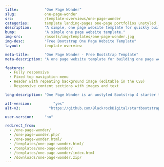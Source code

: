 ```yaml
---
title:            "One Page Wonder"
slug:             one-page-wonder
src:              /template-overviews/one-page-wonder
categories:       template landing-pages one-page portfolios unstyled
description:      "A simple, one page website template for quickly building one page websites using Bootstrap 4."
bump:             "A simple one page website template."
img-src:          /assets/img/templates/one-page-wonder.jpg
img-desc:         "Free Bootstrap One Page Website Template"
layout:           template-overview

meta-title:       "One Page Wonder - Free Bootstrap Template"
meta-description: "A one page website template for building one page websites using Bootstrap 4. All Start Bootstrap templates are free to download and open source."

features:
  - Fully responsive
  - Fixed top navigation menu
  - Header with repeating background image (editable in the CSS)
  - Responsive content sections with images and text

long-description: "One Page Wonder is an unstyled Bootstrap 4 starter template for quickly creating one page websites in Bootstrap."

alt-version:		  "yes"
alt-v3:		        "https://github.com/BlackrockDigital/startbootstrap-one-page-wonder/archive/v3.3.7.zip"

user-version:     "no"

redirect_from:
  - /one-page-wonder/
  - /one-page-wonder.php/
  - /one-page-wonder.html/
  - /templates/one-page-wonder.html/
  - /templates/one-page-wonder/
  - /templates/one-page-wonder/index.html
  - /downloads/one-page-wonder.zip/
---
```

